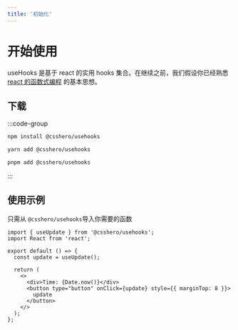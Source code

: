 ```yaml
---
title: '初始化'
---
```


# 开始使用

useHooks 是基于 react 的实用 hooks 集合。在继续之前，我们假设你已经熟悉 [react 的函数式编程](https://zh-hans.react.dev/learn/keeping-components-pure) 的基本思想。

## 下载

:::code-group

```bash [npm]
npm install @csshero/usehooks
```

```bash [yarn]
yarn add @csshero/usehooks
```

```bash [pnpm]
pnpm add @csshero/usehooks
```

:::

## 使用示例

只需从 `@csshero/usehooks`导入你需要的函数

```tsx
import { useUpdate } from '@csshero/usehooks';
import React from 'react';

export default () => {
  const update = useUpdate();

  return (
    <>
      <div>Time: {Date.now()}</div>
      <button type="button" onClick={update} style={{ marginTop: 8 }}>
        update
      </button>
    </>
  );
};
```
